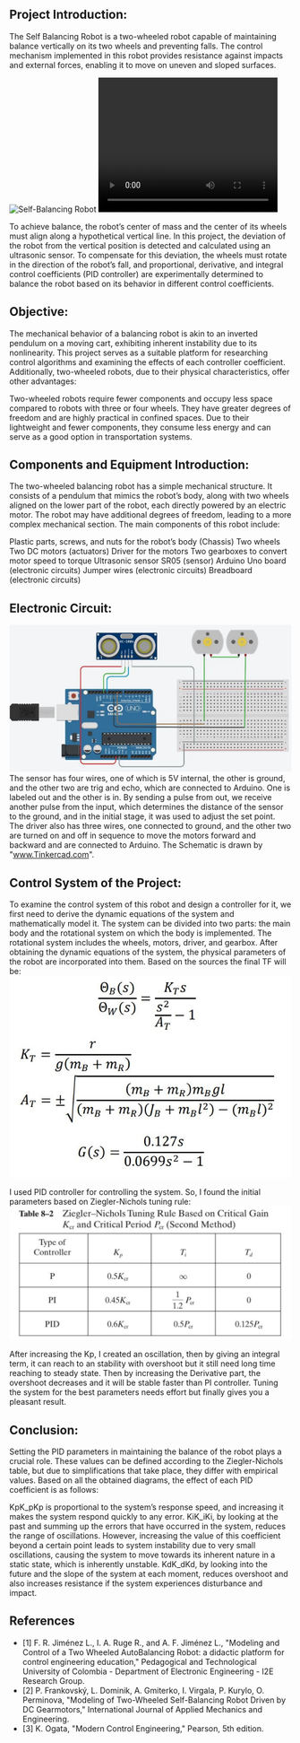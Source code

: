 ## Project Introduction:
The Self Balancing Robot is a two-wheeled robot capable of maintaining balance vertically on its two wheels and preventing falls. The control mechanism implemented in this robot provides resistance against impacts and external forces, enabling it to move on uneven and sloped surfaces.

![Self-Balancing Robot](Data/SelfBalancingRobot.gif)
<video width="320" height="240" controls>
  <source src="Data/SelfBalancingRobot.gif" type="video/gif">
  Your browser does not support the video tag.
</video>

To achieve balance, the robot’s center of mass and the center of its wheels must align along a hypothetical vertical line. In this project, the deviation of the robot from the vertical position is detected and calculated using an ultrasonic sensor. To compensate for this deviation, the wheels must rotate in the direction of the robot’s fall, and proportional, derivative, and integral control coefficients (PID controller) are experimentally determined to balance the robot based on its behavior in different control coefficients.
## Objective:
The mechanical behavior of a balancing robot is akin to an inverted pendulum on a moving cart, exhibiting inherent instability due to its nonlinearity. This project serves as a suitable platform for researching control algorithms and examining the effects of each controller coefficient. Additionally, two-wheeled robots, due to their physical characteristics, offer other advantages:

Two-wheeled robots require fewer components and occupy less space compared to robots with three or four wheels.
They have greater degrees of freedom and are highly practical in confined spaces.
Due to their lightweight and fewer components, they consume less energy and can serve as a good option in transportation systems.

## Components and Equipment Introduction:
The two-wheeled balancing robot has a simple mechanical structure. It consists of a pendulum that mimics the robot’s body, along with two wheels aligned on the lower part of the robot, each directly powered by an electric motor. The robot may have additional degrees of freedom, leading to a more complex mechanical section.
The main components of this robot include:

Plastic parts, screws, and nuts for the robot’s body (Chassis)
Two wheels
Two DC motors (actuators)
Driver for the motors
Two gearboxes to convert motor speed to torque
Ultrasonic sensor SR05 (sensor)
Arduino Uno board (electronic circuits)
Jumper wires (electronic circuits)
Breadboard (electronic circuits)

## Electronic Circuit:
![Electronic Circuit](Data/img1.JPG)
The sensor has four wires, one of which is 5V internal, the other is ground, and the other two are trig and echo, which are connected to Arduino. One is labeled out and the other is in. By sending a pulse from out, we receive another pulse from the input, which determines the distance of the sensor to the ground, and in the initial stage, it was used to adjust the set point. The driver also has three wires, one connected to ground, and the other two are turned on and off in sequence to move the motors forward and backward and are connected to Arduino. The Schematic is drawn by "www.Tinkercad.com".

## Control System of the Project:
To examine the control system of this robot and design a controller for it, we first need to derive the dynamic equations of the system and mathematically model it.
The system can be divided into two parts: the main body and the rotational system on which the body is implemented. The rotational system includes the wheels, motors, driver, and gearbox. After obtaining the dynamic equations of the system, the physical parameters of the robot are incorporated into them. Based on the sources the final TF will be:
![](Data/img2.JPG)

I used PID controller for controlling the system. So, I found the initial parameters based on Ziegler-Nichols tuning rule:
![](Data/img3.JPG)

After increasing the Kp, I created an oscillation, then by giving an integral term, it can reach to an stability with overshoot but it still need long time reaching to steady state. Then by increasing the Derivative part, the overshoot decreases and it will be stable faster than PI controller. Tuning the system for the best parameters needs effort but finally gives you a pleasant result.

## Conclusion:
Setting the PID parameters in maintaining the balance of the robot plays a crucial role. These values can be defined according to the Ziegler-Nichols table, but due to simplifications that take place, they differ with empirical values. Based on all the obtained diagrams, the effect of each PID coefficient is as follows:

KpK_pKp​ is proportional to the system’s response speed, and increasing it makes the system respond quickly to any error.
KiK_iKi​, by looking at the past and summing up the errors that have occurred in the system, reduces the range of oscillations. However, increasing the value of this coefficient beyond a certain point leads to system instability due to very small oscillations, causing the system to move towards its inherent nature in a static state, which is inherently unstable.
KdK_dKd​, by looking into the future and the slope of the system at each moment, reduces overshoot and also increases resistance if the system experiences disturbance and impact.

## References 
- [1] F. R. Jiménez L., I. A. Ruge R., and A. F. Jiménez L., "Modeling and Control of a Two Wheeled AutoBalancing Robot: a didactic platform for control engineering education," Pedagogical and Technological University of Colombia - Department of Electronic Engineering - I2E Research Group.
- [2] P. Frankovský, L. Dominik, A. Gmiterko, I. Virgala, P. Kurylo, O. Perminova, "Modeling of Two-Wheeled Self-Balancing Robot Driven by DC Gearmotors," International Journal of Applied Mechanics and Engineering.
- [3] K. Ogata, "Modern Control Engineering," Pearson, 5th edition.
